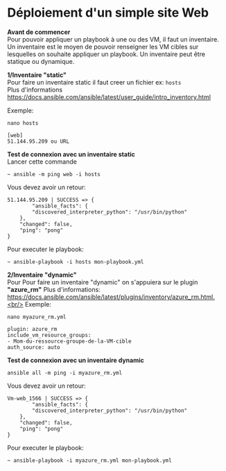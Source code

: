 # Déploiement d'un simple site Web
**Avant de commencer**<br/>
Pour pouvoir appliquer un playbook à une ou des VM, il faut un inventaire. Un inventaire est le moyen de pouvoir renseigner les VM cibles sur lesquelles on souhaite appliquer un playbook. Un inventaire peut être statique ou dynamique.<br/>

**1/Inventaire "static"**<br/>
Pour faire un inventaire static il faut creer un fichier ex: ```hosts```<br/>
Plus d'informations https://docs.ansible.com/ansible/latest/user_guide/intro_inventory.html<br/>

Exemple:<br/>
```
nano hosts
```
```
[web]
51.144.95.209 ou URL
```

**Test de connexion avec un inventaire static**<br/>
Lancer cette commande 
```
~ ansible -m ping web -i hosts
```
Vous devez avoir un retour:
```
51.144.95.209 | SUCCESS => {
        "ansible_facts": {
        "discovered_interpreter_python": "/usr/bin/python"
    },
    "changed": false,
    "ping": "pong"
}
```
Pour executer le playbook:<br/>
```
~ ansible-playbook -i hosts mon-playbook.yml
```

**2/Inventaire "dynamic"**<br/>
Pour Pour faire un inventaire "dynamic" on s'appuiera sur le plugin **"azure_rm"**
Plus d'informations: https://docs.ansible.com/ansible/latest/plugins/inventory/azure_rm.html.<br/>
Exemple:
```
nano myazure_rm.yml
```
```
plugin: azure_rm
include_vm_resource_groups:
- Mom-du-ressource-groupe-de-la-VM-cible
auth_source: auto
```
**Test de connexion avec un inventaire dynamic**<br/>
```
ansible all -m ping -i myazure_rm.yml
```
Vous devez avoir un retour:
```
Vm-web_1566 | SUCCESS => {
        "ansible_facts": {
        "discovered_interpreter_python": "/usr/bin/python"
    },
    "changed": false,
    "ping": "pong"
}
```
Pour executer le playbook:<br/>
```
~ ansible-playbook -i myazure_rm.yml mon-playbook.yml
```


